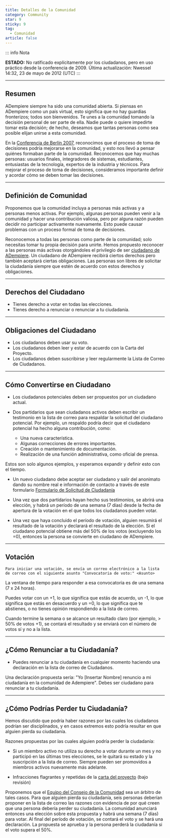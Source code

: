 ```yaml
---
title: Detalles de la Comunidad
category: Community
star: 9
sticky: 9
tag:
  - Comunidad
article: false
---
```


::: info Nota

**ESTADO:** No ratificado explícitamente por los ciudadanos, pero en uso práctico desde la conferencia de 2009. Última actualización: Nwessel 14:32, 23 de mayo de 2012 (UTC)
:::
___

## Resumen

ADempiere siempre ha sido una comunidad abierta. Si piensas en ADempiere como un país virtual, esto significa que no hay guardias fronterizos; todos son bienvenidos. Te unes a la comunidad tomando la decisión personal de ser parte de ella. Nadie puede o quiere impedirte tomar esta decisión; de hecho, deseamos que tantas personas como sea posible elijan unirse a esta comunidad.

En la [Conferencia de Berlín 2007](https://www.adempiere.io/about/meeting/berlin-2009.html), reconocimos que el proceso de toma de decisiones podría mejorarse en la comunidad, y esto nos llevó a pensar quiénes formaban parte de la comunidad. Reconocemos que hay muchas personas: usuarios finales, integradores de sistemas, estudiantes, entusiastas de la tecnología, expertos de la industria y técnicos. Para mejorar el proceso de toma de decisiones, consideramos importante definir y acordar cómo se deben tomar las decisiones.

___

## Definición de Comunidad

Proponemos que la comunidad incluya a personas más activas y a personas menos activas. Por ejemplo, algunas personas pueden venir a la comunidad y hacer una contribución valiosa, pero por alguna razón pueden decidir no participar activamente nuevamente. Esto puede causar problemas con un proceso formal de toma de decisiones.

Reconocemos a todas las personas como parte de la comunidad; solo necesitas tomar tu propia decisión para unirte. Hemos propuesto reconocer a las personas más activas otorgándoles el privilegio de ser [ciudadano de ADempiere](../community/citizens/README.md). Un ciudadano de ADempiere recibirá ciertos derechos pero también aceptará ciertas obligaciones. Las personas son libres de solicitar la ciudadanía siempre que estén de acuerdo con estos derechos y obligaciones.

___

## Derechos del Ciudadano

- Tienes derecho a votar en todas las elecciones.
- Tienes derecho a renunciar o renunciar a tu ciudadanía.

___

## Obligaciones del Ciudadano

- Los ciudadanos deben usar su voto.
- Los ciudadanos deben leer y estar de acuerdo con la Carta del Proyecto.
- Los ciudadanos deben suscribirse y leer regularmente la Lista de Correo de Ciudadanos.

___

## Cómo Convertirse en Ciudadano

- Los ciudadanos potenciales deben ser propuestos por un ciudadano actual.

- Dos partidarios que sean ciudadanos activos deben escribir un testimonio en la lista de correo para respaldar la solicitud del ciudadano potencial. Por ejemplo, un respaldo podría decir que el ciudadano potencial ha hecho alguna contribución, como:
  
  - Una nueva característica.
  - Algunas correcciones de errores importantes.
  - Creación o mantenimiento de documentación.
  - Realización de una función administrativa, como oficial de prensa.

Estos son solo algunos ejemplos, y esperamos expandir y definir esto con el tiempo.

- Un nuevo ciudadano debe aceptar ser ciudadano y salir del anonimato dando su nombre real e información de contacto a través de este formulario [Formulario de Solicitud de Ciudadanía](../community/citizens/citizen-application-form.md)

- Una vez que dos partidarios hayan hecho sus testimonios, se abrirá una elección, y habrá un período de una semana (7 días) desde la fecha de apertura de la votación en el que todos los ciudadanos pueden votar.

- Una vez que haya concluido el período de votación, alguien resumirá el resultado de la votación y declarará el resultado de la elección. Si el ciudadano potencial obtiene más del 50% de los votos (excluyendo los =0), entonces la persona se convierte en ciudadano de ADempiere.

___

## Votación

`Para iniciar una votación, se envía un correo electrónico a la lista de correo con el siguiente asunto "Convocatoria de voto:" <Asunto>`

La ventana de tiempo para responder a esa convocatoria es de una semana (7 x 24 horas).

Puedes votar con un +1, lo que significa que estás de acuerdo, un -1, lo que significa que estás en desacuerdo y un =0, lo que significa que te abstienes, o no tienes opinión respondiendo a la lista de correo.

Cuando termine la semana o se alcance un resultado claro (por ejemplo, > 50% de votos +1), se contará el resultado y se enviará con el número de votos sí y no a la lista.

___

## ¿Cómo Renunciar a tu Ciudadanía?

- Puedes renunciar a tu ciudadanía en cualquier momento haciendo una declaración en la lista de correo de Ciudadanos.

Una declaración propuesta sería: "Yo [Insertar Nombre] renuncio a mi ciudadanía en la comunidad de Adempiere". Debes ser ciudadano para renunciar a tu ciudadanía.

___

## ¿Cómo Podrías Perder tu Ciudadanía?

Hemos discutido que podría haber razones por las cuales los ciudadanos podrían ser disciplinados, y en casos extremos esto podría resultar en que alguien pierda su ciudadanía.

Razones propuestas por las cuales alguien podría perder la ciudadanía:

- Si un miembro activo no utiliza su derecho a votar durante un mes y no participó en las últimas tres elecciones, se le quitará su estado y la suscripción a la lista de correo. Siempre pueden ser promovidos a miembros activos nuevamente más adelante.

- Infracciones flagrantes y repetidas de la [carta del proyecto](../community/project-charter/README.md) (bajo revisión)

Proponemos que el [Equipo del Consejo de la Comunidad](../community/community-council-team/README.md) sea un árbitro de tales casos. Para que alguien pierda su ciudadanía, seis personas deberían proponer en la lista de correo las razones con evidencia de por qué creen que una persona debería perder su ciudadanía. La comunidad anunciará entonces una elección sobre esta propuesta y habrá una semana (7 días) para votar. Al final del período de votación, se contará el voto y se hará una declaración. La propuesta se aprueba y la persona perderá la ciudadanía si el voto supera el 50%.
